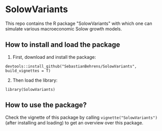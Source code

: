 # SolowVariants
This repo contains the R package "SolowVariants" with which one can simulate various macroeconomic Solow growth models.

## How to install and load the package
1. First, download and install the package:
```
devtools::install_github("SebastianBehrens/SolowVariants", build_vignettes = T)
```
2. Then load the library:
```
library(SolowVariants)
```

## How to use the package?

Check the vignette of this package by calling `vignette("SolowVariants")` (after installing and loading) to get an overview over this package.
